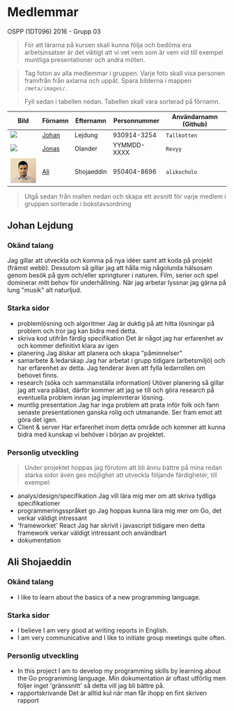 ﻿# Medlemmar

OSPP (1DT096) 2016 - Grupp 03

> För att lärarna på kursen skall kunna följa och bedöma era arbetsinsatser är det viktigt att vi vet vem som är vem vid till exempel muntliga presentationer och andra möten. 

> Tag foton av alla medlemmar i gruppen. Varje foto skall visa
> personen framifrån från axlarna och uppåt. Spara bilderna i mappen
> `/meta/images/`.

> Fyll sedan i tabellen nedan. Tabellen skall vara sorterad på förnamn.

Bild                                       | Förnamn               | Efternamn | Personnummer | Användarnamn (Github)
-------------------------------------------|-----------------------|-----------|--------------|----------------------
<img src="images/johan.png" width="100px"> | [Johan](#Tallkotten)  | Lejdung   | 930914-3254  | `Tallkotten`
<img src="images/jonas.png" width="100px"> | [Jonas](#Revyy)       | Olander   | YYMMDD-XXXX  | `Revyy`
<img src="images/Ali.jpg" width="100px">   | [Ali](#alikocholo)    | Shojaeddin| 950404-8696  | `alikocholo`

> Utgå sedan från mallen nedan och skapa ett avsnitt för varje medlem
i gruppen sorterade i bokstavsordning  <a name="anders877"></a>

## Johan Lejdung


### Okänd talang

Jag gillar att utveckla och komma på nya idéer samt att koda på projekt (främst webb).
Dessutom så gillar jag att hålla mig någolunda hälsosam genom besök på gym och/eller springturer i naturen.
Film, serier och spel dominerar mitt behov för underhållning. När jag arbetar lyssnar jag gärna på lung "musik" alt naturljud.

### Starka sidor

- problemlösning och algoritmer
	Jag är duktig på att hitta lösningar på problem och tror jag kan bidra med detta.
- skriva kod utifrån färdig specifikation
	Det är något jag har erfarenhet av och kommer definitivt klara av igen
- planering
	Jag älskar att planera och skapa "påminnelser"
- samarbete & ledarskap
	Jag har arbetat i grupp tidigare (arbetsmiljö) och har erfarenhet av detta. Jag tenderar även att fylla ledarrollen om behovet finns.
- research (söka och sammanställa information)
	Utöver planering så gillar jag att vara påläst, därför kommer att jag se till och göra research på eventuella problem innan jag implemnterar lösning.
- muntlig presentation
	Jag har inga problem att prata inför folk och fann senaste presentationen ganska rolig och utmanande. Ser fram emot att göra det igen.
- Client & server
	Har erfarenhet inom detta område och kommer att kunna bidra med kunskap vi behöver i början av projektet.

### Personlig utveckling

> Under projektet hoppas jag förutom att bli ännu bättre på mina redan
> starka sidor även ges möjlighet att utveckla följande färdigheter,
> till exempel:

- analys/design/specifikation
	Jag vill lära mig mer om att skriva tydliga specifikationer
- programmeringsspråket go
	Jag hoppas kunna lära mig mer om Go, det verkar väldigt intressant
- 'frameworket' React
	Jag har skrivit i javascript tidigare men detta framework verkar väldigt intressant och användbart
- dokumentation

## Ali Shojaeddin

### Okänd talang

- I like to learn about the basics of a new programming language. 

### Starka sidor

- I believe I am very good at writing reports in English. 
- I am very communicative and I like to initiate group meetings quite often. 

### Personlig utveckling

- In this project I am to develop my programming skills by learning about the Go programming language.
	Min dokumentation är oftast utförlig men följer inget 'gränssnitt' så detta vill jag bli bättre på.
- rapportskrivande
	Det är alltid kul när man får ihopp en fint skriven rapport
